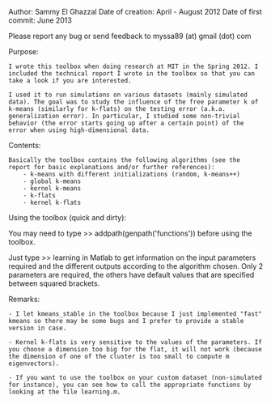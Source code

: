 Author: Sammy El Ghazzal
Date of creation: April - August 2012 
Date of first commit: June 2013

Please report any bug or send feedback to myssa89 (at) gmail (dot) com

Purpose: 
    
    I wrote this toolbox when doing research at MIT in the Spring 2012. I included the technical report I wrote in the toolbox so that you can take a look if you are interested.
    
    I used it to run simulations on various datasets (mainly simulated data). The goal was to study the influence of the free parameter k of k-means (similarly for k-flats) on the testing error (a.k.a. generalization error). In particular, I studied some non-trivial behavior (the error starts going up after a certain point) of the error when using high-dimensional data.     

Contents: 
  
    Basically the toolbox contains the following algorithms (see the report for basic explanations and/or further references): 
        - k-means with different initializations (random, k-means++)
        - global k-means
        - kernel k-means
        - k-flats
        - kernel k-flats

Using the toolbox (quick and dirty):

  You may need to type
      >> addpath(genpath('functions')) 
  before using the toolbox. 

  Just type 
      >> learning 
  in Matlab to get information on the input parameters required and the different outputs according to the algorithm chosen. Only 2 parameters are required, the others have default values that are specified between squared brackets. 

Remarks:

    - I let kmeans_stable in the toolbox because I just implemented "fast" kmeans so there may be some bugs and I prefer to provide a stable version in case. 

    - Kernel k-flats is very sensitive to the values of the parameters. If you choose a dimension too big for the flat, it will not work (because the dimension of one of the cluster is too small to compute m eigenvectors).

    - If you want to use the toolbox on your custom dataset (non-simulated for instance), you can see how to call the appropriate functions by looking at the file learning.m. 
